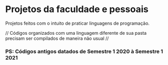 # Projetos da faculdade e pessoais
Projetos feitos com o intuito de praticar linguagens de programação.

// Códigos organizados com uma linguagem diferente de sua pasta precisam ser compilados de maneira não usual //

### PS: Códigos antigos datados de Semestre 1 2020 à Semestre 1 2021 ####
